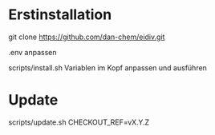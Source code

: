 # Erstinstallation

git clone https://github.com/dan-chem/eidiv.git

.env anpassen

scripts/install.sh Variablen im Kopf anpassen und ausführen


# Update

scripts/update.sh CHECKOUT_REF=vX.Y.Z